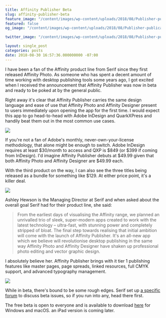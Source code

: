 ```yaml
---
title: Affinity Publisher Beta
slug: affinity-publisher-beta
feature_image: "/content/images/wp-content/uploads/2018/08/Publisher-publication.jpeg"
featured: false
og_image: "/content/images/wp-content/uploads/2018/08/Publisher-publication.jpeg"

twitter_image: "/content/images/wp-content/uploads/2018/08/Publisher-publication.jpeg"

layout: single_post
categories: posts
date: 2018-08-30 16:57:36.000000000 -07:00
---
```


I have been a fan of the Affinity product line from Serif since they first released Affinity Photo. As someone who has spent a decent amount of time working with desktop publishing tools some years ago, I got excited when I received the announcement that Affinity Publisher was now in beta and ready to be poked at by the general public.

Right away it's clear that Affinity Publisher carries the same design language and ease of use that Affinity Photo and Affinity Designer present to users immediately upon opening the app for the first time. I would expect this app to go head-to-head with Adobe InDesign and QuarkXPress and handily beat them out in the most common use cases.

![](/content/images/wp-content/uploads/2018/08/Publisher-advanced-typography-1024x576.jpeg)

If you're not a fan of Adobe's monthly, never-own-your-license methodology, that alone might be enough to switch. Adobe InDesign requires at least $30/month to access and QXP is $849 (or $399 if coming from InDesign). I'd imagine Affinity Publisher debuts at $49.99 given that both Affinity Photo and Affinity Designer are $49.99 each.

With the third product on the way, I can also see the three titles being released as a bundle for something like $129. At either price point, it's a killer deal.

![](/content/images/wp-content/uploads/2018/08/Publisher-tables-1024x576.jpeg)

Ashley Hewson is the Managing Director at Serif and when asked about the overall goal Serif had for their product line, she said:

>  From the earliest days of visualising the Affinity range, we planned an unrivalled trio of sleek, super-modern apps created to work with the latest technology – ultra-fast, with stunning power and completely stripped of bloat.
> The final step towards realising that initial ambition will come with the launch of Affinity Publisher.
> It's an all-new app which we believe will revolutionise desktop publishing in the same way Affinity Photo and Affinity Designer have shaken up professional photo editing and vector graphic design.

I absolutely believe her. Affinity Publisher brings with it tier 1 publishing features like master pages, page spreads, linked resources, full CMYK support, and advanced typography management.

![](/content/images/wp-content/uploads/2018/08/Publisher-cmyk-1024x576.jpeg)

While in beta, there's bound to be some rough edges. Serif set up [a specific forum](https://forum.affinity.serif.com/index.php?/forum/62-affinity-publisher-beta-forums/) to discuss beta issues, so if you run into any, head there first.

The free beta is open to everyone and is available to download [here](https://affinity.serif.com/publisher) for Windows and macOS. an iPad version is coming later.

